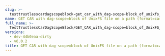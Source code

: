 ```yaml
---
slug: >-
  testtrustlesscardagscopeblock-get_car_with_dag-scope-block_of_unixfs_file_on_a_path_(format-car)
name: GET CAR with dag-scope=block of UnixFS file on a path (format=car)
full_name: >-
  TestTrustlessCarDagScopeBlock/GET_CAR_with_dag-scope=block_of_UnixFS_file_on_a_path_(format=car)
versions:
  - dev-44b0eaa-dirty
  - v0.0.2
title: GET CAR with dag-scope=block of UnixFS file on a path (format=car)
---
```


